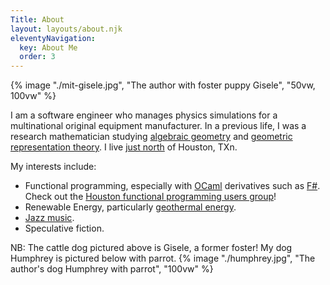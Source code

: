 ```yaml
---
Title: About
layout: layouts/about.njk
eleventyNavigation:
  key: About Me
  order: 3
--- 
```

{% image "./mit-gisele.jpg", "The author with foster puppy Gisele", "50vw, 100vw" %}

I am a software engineer who manages physics simulations 
for a multinational original equipment manufacturer. 
In a previous life, I was a research mathematician 
studying [algebraic geometry](https://www.maths.ox.ac.uk/about-us/departmental-art/theory/algebraic-geometry) 
and [geometric representation theory](https://en.wikipedia.org/wiki/Geometric_Langlands_correspondence).
I live [just north](https://www.google.com/maps/search/?api=1&query=The+Woodlands,+TX) 
of Houston, TXn.

My interests include: 
* Functional programming, especially with
   [OCaml](https://ocaml.org/) derivatives such as 
   [F#](https://fsharp.org/). 
   Check out the 
   [Houston functional programming users group](https://hfpug.org/)! 
* Renewable Energy, particularly [geothermal energy](https://energy.sandia.gov/programs/renewable-energy/geothermal-research/).
* [Jazz music](https://www.aacmchicago.org/).
* Speculative fiction.

NB: The cattle dog pictured above is Gisele, a former foster! 
My dog Humphrey is pictured below with parrot.
{% image "./humphrey.jpg", "The author's dog Humphrey with parrot", "100vw" %}

<?#/ Figure ?>
